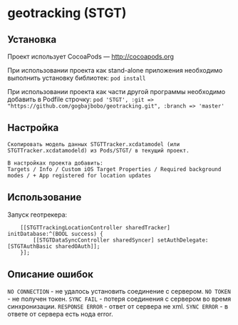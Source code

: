 geotracking (STGT)
==========

Установка
---
Проект использует CocoaPods — http://cocoapods.org

При использовании проекта как stand-alone приложения необходимо выполнить установку библиотек:
``` pod install ```

При использовании проекта как части другой программы необходимо добавить в Podfile строчку:
```pod 'STGT', :git => "https://github.com/gogbajbobo/geotracking.git", :branch => 'master'```

Настройка
---
```
Скопировать модель данных STGTTracker.xcdatamodel (или STGTTracker.xcdatamodeld) из Pods/STGT/ в текущий проект.

В настройках проекта добавить:
Targets / Info / Custom iOS Target Properties / Required background modes / + App registered for location updates
```

Использование
---

Запуск геотрекера:
```
    [[STGTTrackingLocationController sharedTracker] initDatabase:^(BOOL success) {
        [[STGTDataSyncController sharedSyncer] setAuthDelegate:[STGTAuthBasic sharedOAuth]];
    }];
```


Описание ошибок
---

`NO CONNECTION` - не удалось установить соединение с сервером.
`NO TOKEN` - не получен токен.
`SYNC FAIL` - потеря соединения с сервером во время синхронизации.
`RESPONSE ERROR` - ответ от сервера не xml.
`SYNC ERROR` - в ответе от сервера есть нода error.




